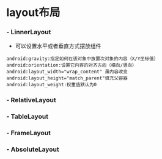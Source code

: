 # layout布局
### - LinnerLayout
* 可以设置水平或者垂直方式摆放组件

```
android:gravity:指定如何在该对象中放置次对象的内容（X/Y坐标值）
android:orientation:设置它内容的对齐方向（横向/竖向）
android:layout_width="wrap_content" 虽内容改变
android:layout_height="match_parent"填充父容器
android:layout_weight:权重值默认为0
```
### - RelativeLayout
### - TableLayout
### - FrameLayout
### - AbsoluteLayout
